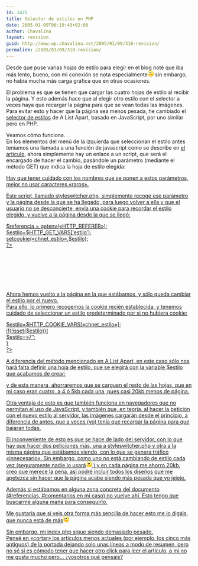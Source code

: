 ```yaml
---
id: 1425
title: Selector de estilos en PHP
date: 2005-01-09T06:19:43+02:00
author: Chavalina
layout: revision
guid: http://www.wp.chavalina.net/2005/01/09/318-revision/
permalink: /2005/01/09/318-revision/
---
```

Desde que puse varias hojas de estilo para elegir en el blog not&eacute; que iba m&aacute;s lento, bueno, con mi conexi&oacute;n se nota especialmente![emo](/imagenes/emoticonos/triste.gif) sin embargo, no hab&iacute;a mucha m&aacute;s carga gr&aacute;fica que en otras ocasiones.

El problema es que se tienen que cargar las cuatro hojas de estilo al recibir la p&aacute;gina. Y esto adem&aacute;s hace que al elegir otro estilo con el selector a veces haya que recargar la p&aacute;gina para que se vean todas las im&aacute;genes. Para evitar esto y hacer que la p&aacute;gina sea menos pesada, he cambiado el <a href="http://www.alistapart.com/articles/alternate/" target="_blank">selector de estilos</a> de A List Apart, basado en JavaScript, por uno similar pero en PHP.

Veamos c&oacute;mo funciona.  
En los elementos del men&uacute; de la izquierda que seleccionan el estilo antes ten&iacute;amos una llamada a una funci&oacute;n de javascript como se describe en <a href="http://www.alistapart.com/articles/alternate/" target="_blank">el art&iacute;culo</a>, ahora simplemente hay un enlace a un script, que ser&aacute; el encargado de hacer el cambio, pas&aacute;ndole un par&aacute;metro (mediante el m&eacute;todo GET) que indica la hoja de estilo elegida: 

<div class="codigo">
  <a href="styleswitcher.php?estilo=4-7" title="estilo 4.7">
</div>

Hay que tener cuidado con los nombres que se ponen a estos par&aacute;metros, mejor no usar caracteres «raros».

Este script, llamado styleswitcher.php, simplemente recoge ese par&aacute;metro y la p&aacute;gina desde la que se ha llegado, para luego volver a ella y que el usuario no se desconcierte, env&iacute;a una cookie para recordar el estilo elegido, y vuelve a la p&aacute;gina desde la que se lleg&oacute;:

<div class="codigo">
  <?<br /> $referencia = getenv(«HTTP_REFERER»);<br /> $estilo=$HTTP_GET_VARS[&prime;estilo&prime;];<br /> setcookie(«chnet_estilo»,$estilo);<br /> ?><br /> <html><br /> <head><br /> <title>modificando estilo</title> <br /> </head><br /> <body onLoad = "parent.location = &prime;<? echo $referencia; ?>&prime;"><br /> </body><br /> </html>
</div>

Ahora hemos vuelto a la p&aacute;gina en la que est&aacute;bamos, y s&oacute;lo queda cambiar el estilo por el nuevo.  
Para ello, lo primero recogemos la cookie reci&eacute;n establecida, y tenemos cuidado de seleccionar un estilo predeterminado por si no hubiera cookie:

<div class="codigo">
  <?<br /> $estilo=$HTTP_COOKIE_VARS[«chnet_estilo»];<br /> if(!isset($estilo)){<br /> $estilo=»7&#8243;;<br /> }<br /> ?>
</div>

A diferencia del m&eacute;todo mencionado en A List Apart, en este caso s&oacute;lo nos har&aacute; falta definir una hoja de estilo, que se elegir&aacute; con la variable $estilo que acabamos de crear:

<div class="codigo">
  <link rel="stylesheet" href="<? echo $estilo; ?>.css" type="text/css" />
</div>

y de esta manera, ahorraremos que se carguen el resto de las hojas, que en mi caso eran cuatro, a 4 &oacute; 5kb cada una, pues casi 20kb menos de p&aacute;gina.

Otra ventaja de esto es que tambi&eacute;n funciona en navegadores que no permitan el uso de JavaScript, y tambi&eacute;n que, en teor&iacute;a, al hacer la petici&oacute;n con el nuevo estilo al servidor, las im&aacute;genes cargar&aacute;n desde el principio, a diferencia de antes, que a veces (yo) ten&iacute;a que recargar la p&aacute;gina para que bajaran todas.

El inconveniente de esto es que se hace de lado del servidor, con lo que hay que hacer dos peticiones m&aacute;s, una a styleswitcher.php y otra a la misma p&aacute;gina que est&aacute;bamos viendo, con lo que se genera tr&aacute;fico «innecesario». Sin embargo, como uno no est&aacute; cambiando de estilo cada vez (seguramente nadie lo usar&aacute;![emo](/imagenes/emoticonos/triste.gif) ) y en cada p&aacute;gina me ahorro 20kb, creo que merece la pena, as&iacute; podr&eacute; incluir todos los dise&ntilde;os que me apetezca sin hacer que la p&aacute;gina acabe siendo m&aacute;s pesada que yo jejeje.

Adem&aacute;s si est&aacute;bamos en alguna zona concreta del documento (#referencias, #comentarios en mi caso) no vuelve ah&iacute;. Esto tengo que buscarme alguna ma&ntilde;a para conseguirlo.

Me gustar&iacute;a que si veis otra forma m&aacute;s sencilla de hacer esto me lo dig&aacute;is, que nunca est&aacute; de m&aacute;s![emo](/imagenes/emoticonos/guino.gif) 

Sin embargo, mi index.php sigue siendo demasiado pesado.  
Pens&eacute; en «cortar» los art&iacute;culos menos actuales (por ejemplo, los cinco m&aacute;s antiguos) de la portada dejando solo unas l&iacute;neas a modo de resumen, pero no s&eacute; si es c&oacute;modo tener que hacer otro click para leer el art&iacute;culo, a mi no me gusta mucho pero&#8230; &iquest;vosotros qu&eacute; pens&aacute;is?